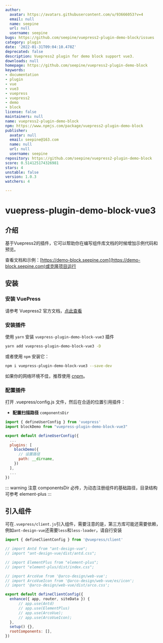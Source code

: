 ```yaml
---
author:
  avatar: https://avatars.githubusercontent.com/u/93666053?v=4
  email: null
  name: seepine
  url: null
  username: seepine
bugs: https://github.com/seepine/vuepress2-plugin-demo-block/issues
category: plugin
date: '2022-01-31T09:04:10.478Z'
deprecated: false
description: Vuepress2 plugin for demo block support vue3.
downloads: null
homepage: https://github.com/seepine/vuepress2-plugin-demo-block
keywords:
- documentation
- plugin
- vue
- vue3
- vuepress
- vuepress2
- demo
- block
license: false
maintainers: null
name: vuepress2-plugin-demo-block
npm: https://www.npmjs.com/package/vuepress2-plugin-demo-block
publisher:
  avatar: null
  email: seepine@163.com
  name: null
  url: null
  username: seepine
repository: https://github.com/seepine/vuepress2-plugin-demo-block
score: 0.514125174326981
stars: 4
unstable: false
version: 1.0.3
watchers: 4

---
```


# vuepress-plugin-demo-block-vue3
## 介绍
基于Vuepress2的插件，它可以帮助你在编写组件库文档的时候增加示例代码和预览。

查看文档和示例：[https://demo-block.seepine.com](https://demo-block.seepine.com)或克隆项目运行

## 安装

### 安装 VuePress

请参考 Vuepress2 官方文档，[点此查看](https://v2.vuepress.vuejs.org/zh/guide/getting-started.html)

### 安装插件

使用 `yarn` 安装 `vuepress-plugin-demo-block-vue3` 插件

```bash
yarn add vuepress-plugin-demo-block-vue3 -D
```

或者使用 `npm` 安装它：

```bash
npm i vuepress-plugin-demo-block-vue3 --save-dev
```

如果你的网络环境不佳，推荐使用 [cnpm](https://github.com/cnpm/cnpm)。

### 配置插件

打开 .vuepress/config.js 文件，然后在合适的位置引用插件：

- **配置扫描路径** `componentsDir`

```js
import { defineUserConfig } from 'vuepress'
import blockDemo from "vuepress-plugin-demo-block-vue3"

export default defineUserConfig({
  ...
  plugins: [
    blockDemo({
      // 设置路径
      path: __dirname,
    })
  ],
  ...
})
```
::: warning 注意
componentsDir 必传，为动态注册组件的基础路径，目录结构可参考 element-plus
:::

## 引入组件
可在`.vuepress/client.js`引入组件，需要注意的是，第三方库可能还需要依赖，例如`ant-design-vue`还需要`less`和`less-loader`，请自行安装

```js
import { defineClientConfig } from '@vuepress/client'

// import Antd from "ant-design-vue";
// import "ant-design-vue/dist/antd.css";

// import ElementPlus from "element-plus";
// import "element-plus/dist/index.css";

// import ArcoVue from '@arco-design/web-vue';
// import ArcoVueIcon from '@arco-design/web-vue/es/icon';
// import '@arco-design/web-vue/dist/arco.css';

export default defineClientConfig({
  enhance({ app, router, siteData }) {
      // app.use(Antd)
      // app.use(ElementPlus)
      // app.use(ArcoVue);
      // app.use(ArcoVueIcon);
  },
  setup() {},
  rootComponents: [],
})
```
